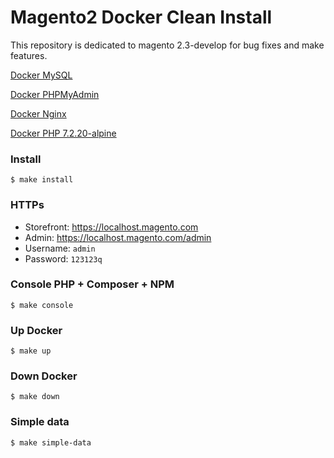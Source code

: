 # Magento2 Docker Clean Install

This repository is dedicated to magento 2.3-develop for bug fixes and make features.

[Docker MySQL](https://hub.docker.com/_/mysql)

[Docker PHPMyAdmin](https://hub.docker.com/r/phpmyadmin/phpmyadmin)

[Docker Nginx](https://hub.docker.com/_/nginx)

[Docker PHP 7.2.20-alpine](https://github.com/00F100/magento-php/tree/master/alpine/7.2.20/fpm)

### Install

```
$ make install
```

### HTTPs

- Storefront: https://localhost.magento.com
- Admin: https://localhost.magento.com/admin
- Username: `admin`
- Password: `123123q`

### Console PHP + Composer + NPM

```
$ make console
```

### Up Docker

```
$ make up
```

### Down Docker

```
$ make down
```

### Simple data

```
$ make simple-data
```